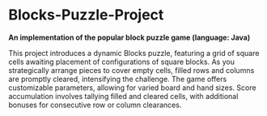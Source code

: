 # Blocks-Puzzle-Project
**An implementation of the popular block puzzle game (language: Java)**

This project introduces a dynamic Blocks puzzle, featuring a grid of square cells awaiting placement of configurations of square blocks. As you strategically arrange pieces to cover empty cells, filled rows and columns are promptly cleared, intensifying the challenge. The game offers customizable parameters, allowing for varied board and hand sizes. Score accumulation involves tallying filled and cleared cells, with additional bonuses for consecutive row or column clearances.
